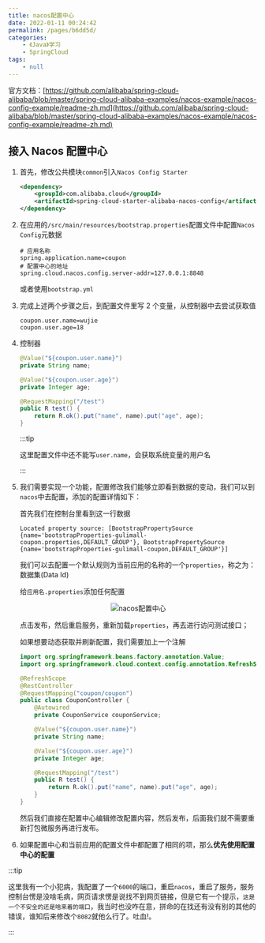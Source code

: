 ```yaml
---
title: nacos配置中心
date: 2022-01-11 00:24:42
permalink: /pages/b6dd5d/
categories:
    - 《Java》学习
    - SpringCloud
tags:
    - null
---
```


官方文档：[https://github.com/alibaba/spring-cloud-alibaba/blob/master/spring-cloud-alibaba-examples/nacos-example/nacos-config-example/readme-zh.md](https://github.com/alibaba/spring-cloud-alibaba/blob/master/spring-cloud-alibaba-examples/nacos-example/nacos-config-example/readme-zh.md)

## 接入 Nacos 配置中心

1.  首先，修改公共模块`common`引入`Nacos Config Starter`

    ```xml
    <dependency>
        <groupId>com.alibaba.cloud</groupId>
        <artifactId>spring-cloud-starter-alibaba-nacos-config</artifactId>
    </dependency>
    ```

2.  在应用的`/src/main/resources/bootstrap.properties`配置文件中配置`Nacos Config`元数据

    ```properties
    # 应用名称
    spring.application.name=coupon
    # 配置中心的地址
    spring.cloud.nacos.config.server-addr=127.0.0.1:8848
    ```

    或者使用`bootstrap.yml`

3.  完成上述两个步骤之后，到配置文件里写 2 个变量，从控制器中去尝试获取值

    ```properties
    coupon.user.name=wujie
    coupon.user.age=18
    ```

4.  控制器

    ```java
    @Value("${coupon.user.name}")
    private String name;

    @Value("${coupon.user.age}")
    private Integer age;

    @RequestMapping("/test")
    public R test() {
        return R.ok().put("name", name).put("age", age);
    }
    ```

    :::tip

    这里配置文件中还不能写`user.name`，会获取系统变量的用户名

    :::

5.  我们需要实现一个功能，配置修改我们能够立即看到数据的变动，我们可以到`nacos`中去配置，添加的配置详情如下：

    首先我们在控制台里看到这一行数据

    ```properties
    Located property source: [BootstrapPropertySource {name='bootstrapProperties-gulimall-coupon.properties,DEFAULT_GROUP'}, BootstrapPropertySource {name='bootstrapProperties-gulimall-coupon,DEFAULT_GROUP'}]
    ```

    我们可以去配置一个默认规则为当前应用的名称的一个`properties`，称之为：数据集(Data Id)

    给`应用名.properties`添加任何配置

    <p align="center"><img src="https://gitee.com/wxvirus/img/raw/master/img/20220111001346.png" alt="nacos配置中心" /></p>

    点击发布，然后重启服务，重新加载`properties`，再去进行访问测试接口；

    如果想要动态获取并刷新配置，我们需要加上一个注解

    ```java
    import org.springframework.beans.factory.annotation.Value;
    import org.springframework.cloud.context.config.annotation.RefreshScope;

    @RefreshScope
    @RestController
    @RequestMapping("coupon/coupon")
    public class CouponController {
        @Autowired
        private CouponService couponService;

        @Value("${coupon.user.name}")
        private String name;

        @Value("${coupon.user.age}")
        private Integer age;

        @RequestMapping("/test")
        public R test() {
            return R.ok().put("name", name).put("age", age);
        }
    }
    ```

    然后我们直接在配置中心编辑修改配置内容，然后发布，后面我们就不需要重新打包微服务再进行发布。

6.  如果配置中心和当前应用的配置文件中都配置了相同的项，那么**优先使用配置中心的配置**

:::tip

这里我有一个小犯病，我配置了一个`6000`的端口，重启`nacos`，重启了服务，服务控制台愣是没啥毛病，网页请求愣是说找不到网页链接，但是它有一个提示，`这是一个不安全的还是啥来着的端口`，我当时也没咋在意，拼命的在找还有没有别的其他的错误，谁知后来修改个`8082`就他么行了。吐血!。

:::
